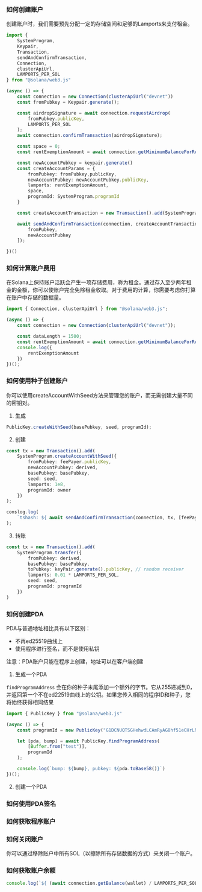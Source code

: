 ### 如何创建账户
创建账户时，我们需要预先分配一定的存储空间和足够的Lamports来支付租金。
```ts
import {
    SystemProgram,
    Keypair,
    Transaction,
    sendAndConfirmTransaction,
    Connection,
    clusterApiUrl,
    LAMPORTS_PER_SOL
} from "@solana/web3.js"

(async () => {
    const connection = new Connection(clusterApiUrl("devnet"))
    const fromPubkey = Keypair.generate();

    const airdropSignature = await connection.requestAirdrop(
        fromPubkey.publicKey,
        LAMPORTS_PER_SOL
    );
    await connection.confirmTransaction(airdropSignature);

    const space = 0;
    const rentExemptionAmount = await connection.getMinimumBalanceForRentExemption(space)

    const newAccountPubkey = keypair.generate()
    const createAccountParams = {
        fromPubkey: fromPubkey,publicKey,
        newAccountPubkey: newAccountPubkey.publicKey,
        lamports: rentExemptionAmount,
        space,
        programId: SystemProgram.programId
    }

    const createAccountTransaction = new Transaction().add(SystemProgram.createAccount(createAccountParams));

    await sendAndConfirmTransaction(connection, createAccountTransaction, [
        fromPubkey,
        newAccountPubkey
    ]);

})()
```

### 如何计算账户费用
在Solana上保持账户活跃会产生一项存储费用，称为租金。通过存入至少两年租金的金额，你可以使账户完全免除租金收取。对于费用的计算，你需要考虑你打算在账户中存储的数据量。
```ts
import { Connection, clusterApiUrl } from "@solana/web3.js";

(async () => {
    const connection = new Connection(clusterApiUrl("devnet"));

    const dataLength = 1500;
    const rentExemptionAmount = await connection.getMinimumBalanceForRentExemption(dataLength);
    console.log({
        rentExemptionAmount
    })
})();
```

### 如何使用种子创建账户
你可以使用createAccountWithSeed方法来管理您的账户，而无需创建大量不同的密钥对。
1. 生成
```ts
PublicKey.createWithSeed(basePubkey, seed, programId);
```

2. 创建
```ts
const tx = new Transaction().add(
    SystemProgram.createAccountWithSeed({
        fromPubkey: feePayer.publicKey,
        newAccountPubkey: derived,
        basePubkey: basePubkey,
        seed: seed,
        lamports: 1e8,
        programId: owner
    })
);

conslog.log(
    `tshash: ${ await sendAndConfirmTransaction(connection, tx, [feePayer, base])}`
);
```
3. 转账
```ts
const tx = new Transaction().add(
    SystemProgram.transfer({
        fromPubkey: derived,
        basePubkey: basePubkey,
        toPubkey: keyPair.generate().publicKey, // random receiver
        lamports: 0.01 * LAMPORTS_PER_SOL,
        seed: seed,
        programId: programId
    })
)
```

### 如何创建PDA
PDA与普通地址相比具有以下区别：
- 不再ed25519曲线上
- 使用程序进行签名，而不是使用私钥

注意：PDA账户只能在程序上创建，地址可以在客户端创建

1. 生成一个PDA

`findProgramAddress` 会在你的种子末尾添加一个额外的字节。它从255递减到0， 并返回第一个不在ed22519曲线上的公钥。如果您传入相同的程序ID和种子，您将始终获得相同结果

```ts
import { PublicKey } from "@solana/web3.js"

(async () => {
    const programId = new PublicKey("G1DCNUQTSGHehwdLCAmRyAG8hf51eCHrLNUqkgGKYASj");

    let [pda, bump] = await PublicKey.findProgramAddress(
        [Buffer.from("test")],
        programId
    );

    console.log(`bump: ${bump}, pubkey: ${pda.toBase58()}`)
})();
```

2. 创建一个PDA
### 如何使用PDA签名
### 如何获取程序账户
### 如何关闭账户
你可以通过移除账户中所有SOL（以擦除所有存储数据的方式）来关闭一个账户。
### 如何获取账户余额
```ts
console.log(`${ (await connection.getBalance(wallet) / LAMPORTS_PER_SOL )} SOL`)
```